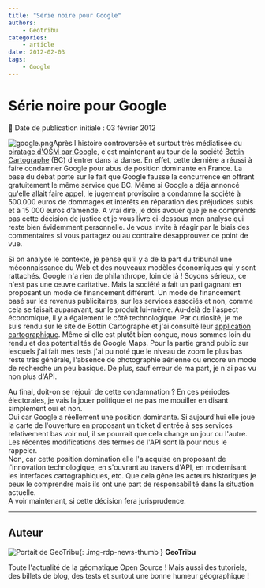 ```yaml
---
title: "Série noire pour Google"
authors:
    - Geotribu
categories:
    - article
date: 2012-02-03
tags:
    - Google
---
```


# Série noire pour Google

:calendar: Date de publication initiale : 03 février 2012

![google.png](http://geotribu.net/sites/default/files/Tuto/img/Blog/google.png)Après l'histoire controversée et surtout très médiatisée du [piratage d'OSM par Google](http://geotribu.net/node/491), c'est maintenant au tour de la société [Bottin Cartographe](http://bottincarto.com/pro/home.asp?lang=FR) (BC) d'entrer dans la danse. En effet, cette dernière a réussi à faire condamner Google pour abus de position dominante en France. La base du débat porte sur le fait que Google fausse la concurrence en offrant gratuitement le même service que BC. Même si Google a déjà annoncé qu'elle allait faire appel, le jugement provisoire a condamné la société à 500.000 euros de dommages et intérêts en réparation des préjudices subis et à 15 000 euros d’amende. A vrai dire, je dois avouer que je ne comprends pas cette décision de justice et je vous livre ci-dessous mon analyse qui reste bien évidemment personnelle. Je vous invite à réagir par le biais des commentaires si vous partagez ou au contraire désapprouvez ce point de vue.

Si on analyse le contexte, je pense qu'il y a de la part du tribunal une méconnaissance du Web et des nouveaux modèles économiques qui y sont rattachés. Google n'a rien de philanthrope, loin de là ! Soyons sérieux, ce n'est pas une œuvre caritative. Mais la société a fait un pari gagnant en proposant un mode de financement différent. Un mode de financement basé sur les revenus publicitaires, sur les services associés et non, comme cela se faisait auparavant, sur le produit lui-même. Au-delà de l'aspect économique, il y a également le côté technologique. Par curiosité, je me suis rendu sur le site de Bottin Cartographe et j'ai consulté leur [application cartographique](http://www.bottincarto.com/1bis/map/map.asp?pId0=&pId1=&pId2=&pId3=&pId4=&pId5=&pName0=&pName1=&pName2=&pName3=&pName4=&pName5=&x=997618&y=1868208&scale=200000&countryId=33&deptId=06&dept=Alpes-Maritimes&zip=&cityId=06088&city=Nice&streetId=&street=&number=&title=&detail=+Nice%3CBR%3EAlpes-Maritimes). Même si elle est plutôt bien conçue, nous sommes loin du rendu et des potentialités de Google Maps. Pour la partie grand public sur lesquels j'ai fait mes tests j'ai pu noté que le niveau de zoom le plus bas reste très générale, l'absence de photographie aérienne ou encore un mode de recherche un peu basique. De plus, sauf erreur de ma part, je n'ai pas vu non plus d'API.

Au final, doit-on se réjouir de cette condamnation ? En ces périodes électorales, je vais la jouer politique et ne pas me mouiller en disant simplement oui et non.  
Oui car Google a réellement une position dominante. Si aujourd'hui elle joue la carte de l'ouverture en proposant un ticket d'entrée à ses services relativement bas voir nul, il se pourrait que cela change un jour ou l'autre. Les récentes modifications des termes de l'API sont là pour nous le rappeler.  
Non, car cette position domination elle l'a acquise en proposant de l'innovation technologique, en s'ouvrant au travers d'API, en modernisant les interfaces cartographiques, etc. Que cela gêne les acteurs historiques je peux le comprendre mais ils ont une part de responsabilité dans la situation actuelle.  
A voir maintenant, si cette décision fera jurisprudence.

----

## Auteur

![Portait de GeoTribu](https://cdn.geotribu.fr/img/internal/charte/geotribu_logo_64x64.png){: .img-rdp-news-thumb }
**GeoTribu**

Toute l'actualité de la géomatique Open Source ! Mais aussi des tutoriels, des billets de blog, des tests et surtout une bonne humeur géographique !
